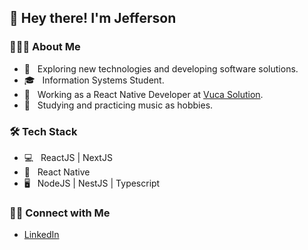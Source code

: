 <h2>👋  Hey there! I'm Jefferson</h2>

<h3>👨🏻‍💻  About Me</h3>

- 🤔 &nbsp; Exploring new technologies and developing software solutions.
- 🎓 &nbsp; Information Systems Student.
- 💼 &nbsp; Working as a React Native Developer at [Vuca Solution](http://www.vucasolution.com.br/).
- 🎸 &nbsp; Studying and practicing music as hobbies.

<h3>🛠  Tech Stack</h3>

- 💻 &nbsp; ReactJS | NextJS
- 📱  &nbsp; React Native
- 🖥  &nbsp; NodeJS | NestJS | Typescript

<h3> 🤝🏻  Connect with Me </h3>

* [LinkedIn](https://www.linkedin.com/in/jefferson-patr%C3%ADcio-03a17b180/)
